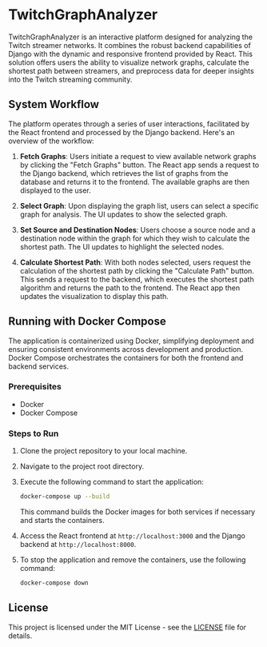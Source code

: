 # TwitchGraphAnalyzer

TwitchGraphAnalyzer is an interactive platform designed for analyzing the Twitch streamer networks. It combines the robust backend capabilities of Django with the dynamic and responsive frontend provided by React. This solution offers users the ability to visualize network graphs, calculate the shortest path between streamers, and preprocess data for deeper insights into the Twitch streaming community.

## System Workflow

The platform operates through a series of user interactions, facilitated by the React frontend and processed by the Django backend. Here's an overview of the workflow:

1. **Fetch Graphs**: Users initiate a request to view available network graphs by clicking the "Fetch Graphs" button. The React app sends a request to the Django backend, which retrieves the list of graphs from the database and returns it to the frontend. The available graphs are then displayed to the user.

2. **Select Graph**: Upon displaying the graph list, users can select a specific graph for analysis. The UI updates to show the selected graph.

3. **Set Source and Destination Nodes**: Users choose a source node and a destination node within the graph for which they wish to calculate the shortest path. The UI updates to highlight the selected nodes.

4. **Calculate Shortest Path**: With both nodes selected, users request the calculation of the shortest path by clicking the "Calculate Path" button. This sends a request to the backend, which executes the shortest path algorithm and returns the path to the frontend. The React app then updates the visualization to display this path.

## Running with Docker Compose

The application is containerized using Docker, simplifying deployment and ensuring consistent environments across development and production. Docker Compose orchestrates the containers for both the frontend and backend services.

### Prerequisites

- Docker
- Docker Compose

### Steps to Run

1. Clone the project repository to your local machine.
2. Navigate to the project root directory.
3. Execute the following command to start the application:

    ```bash
    docker-compose up --build
    ```

    This command builds the Docker images for both services if necessary and starts the containers.

4. Access the React frontend at `http://localhost:3000` and the Django backend at `http://localhost:8000`.

5. To stop the application and remove the containers, use the following command:

    ```bash
    docker-compose down
    ```

## License

This project is licensed under the MIT License - see the [LICENSE](LICENSE.md) file for details.
